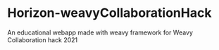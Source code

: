 # Horizon-weavyCollaborationHack
An educational webapp made with weavy framework for Weavy Collaboration hack 2021
